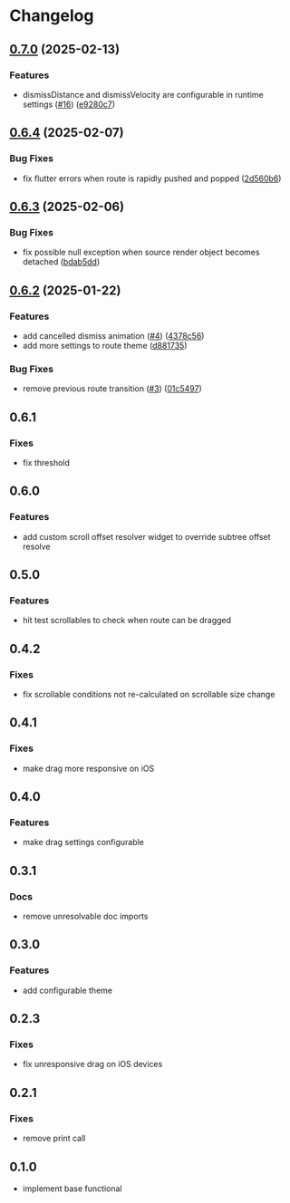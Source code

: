 # Changelog


## [0.7.0](https://github.com/rIIh/draggable_route_flutter/compare/v0.6.4...v0.7.0) (2025-02-13)


### Features

* dismissDistance and dismissVelocity are configurable in runtime settings ([#16](https://github.com/rIIh/draggable_route_flutter/issues/16)) ([e9280c7](https://github.com/rIIh/draggable_route_flutter/commit/e9280c7de975895d578f0d0965bca83f5fef431f))

## [0.6.4](https://github.com/rIIh/draggable_route_flutter/compare/v0.6.3...v0.6.4) (2025-02-07)


### Bug Fixes

* fix flutter errors when route is rapidly pushed and popped ([2d560b6](https://github.com/rIIh/draggable_route_flutter/commit/2d560b67e3b88fd73022811509c2292b5257ed28))


## [0.6.3](https://github.com/rIIh/draggable_route_flutter/compare/v0.6.2...v0.6.3) (2025-02-06)


### Bug Fixes

* fix possible null exception when source render object becomes detached ([bdab5dd](https://github.com/rIIh/draggable_route_flutter/commit/bdab5dd8576679f0dcf04b3be24d58ebd96e29c3))


## [0.6.2](https://github.com/rIIh/draggable_route_flutter/compare/v0.6.1...v0.6.2) (2025-01-22)


### Features

* add cancelled dismiss animation ([#4](https://github.com/rIIh/draggable_route_flutter/issues/4)) ([4378c56](https://github.com/rIIh/draggable_route_flutter/commit/4378c56d8671a77ab63a629d56a48ba4440d32d4))
* add more settings to route theme ([d881735](https://github.com/rIIh/draggable_route_flutter/commit/d881735fd472da6e1fc870c25563975087ba048e))


### Bug Fixes

* remove previous route transition ([#3](https://github.com/rIIh/draggable_route_flutter/issues/3)) ([01c5497](https://github.com/rIIh/draggable_route_flutter/commit/01c54977e4634a380c9efc7027f4b31a7603e57c))


## 0.6.1

### Fixes

- fix threshold


## 0.6.0

### Features 

- add custom scroll offset resolver widget to override subtree offset resolve


## 0.5.0

### Features 

- hit test scrollables to check when route can be dragged


## 0.4.2

### Fixes 

- fix scrollable conditions not re-calculated on scrollable size change


## 0.4.1

### Fixes 

- make drag more responsive on iOS

## 0.4.0

### Features 

- make drag settings configurable

## 0.3.1

### Docs 

- remove unresolvable doc imports

## 0.3.0

### Features 

- add configurable theme

## 0.2.3

### Fixes 

- fix unresponsive drag on iOS devices

## 0.2.1

### Fixes 

* remove print call


## 0.1.0

* implement base functional
